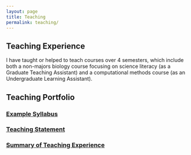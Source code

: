 ```yaml
---
layout: page
title: Teaching
permalink: teaching/
---
```

## Teaching Experience
I have taught or helped to teach courses over 4 semesters, which include both a non-majors biology course focusing on science literacy (as a Graduate Teaching Assistant) and a computational methods course (as an Undergraduate Learning Assistant).

## Teaching Portfolio
### [Example Syllabus](./pdfs/Syllabus_LiberJulian_CMSE202.pdf)

### [Teaching Statement](./pdfs/Teaching_statement_LiberJulian.pdf)

### [Summary of Teaching Experience](./pdfs/Summary_of_Teaching_Experience_LiberJulian.pdf)
